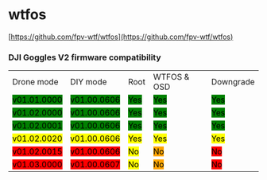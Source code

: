 # wtfos

[https://github.com/fpv-wtf/wtfos](https://github.com/fpv-wtf/wtfos)

### DJI Goggles V2 firmware compatibility

|                                                           |                                                           |                                                   |                                                   |                                                   |
| --------------------------------------------------------- | --------------------------------------------------------- | ------------------------------------------------- | ------------------------------------------------- | ------------------------------------------------- |
| Drone mode                                                | DIY mode                                                  | Root                                              | WTFOS & OSD                                       | Downgrade                                         |
| <mark style="background-color:green;">v01.01.0000</mark>  | <mark style="background-color:green;">v01.00.0606</mark>  | <mark style="background-color:green;">Yes</mark>  | <mark style="background-color:green;">Yes</mark>  | <mark style="background-color:green;">Yes</mark>  |
| <mark style="background-color:green;">v01.02.0000</mark>  | <mark style="background-color:green;">v01.00.0606</mark>  | <mark style="background-color:green;">Yes</mark>  | <mark style="background-color:green;">Yes</mark>  | <mark style="background-color:green;">Yes</mark>  |
| <mark style="background-color:green;">v01.02.0001</mark>  | <mark style="background-color:green;">v01.00.0606</mark>  | <mark style="background-color:green;">Yes</mark>  | <mark style="background-color:green;">Yes</mark>  | <mark style="background-color:green;">Yes</mark>  |
| <mark style="background-color:yellow;">v01.02.0020</mark> | <mark style="background-color:yellow;">v01.00.0606</mark> | <mark style="background-color:yellow;">Yes</mark> | <mark style="background-color:yellow;">Yes</mark> | <mark style="background-color:yellow;">Yes</mark> |
| <mark style="background-color:red;">v01.02.0015</mark>    | <mark style="background-color:red;">v01.00.0606</mark>    | <mark style="background-color:yellow;">No</mark>  | <mark style="background-color:orange;">No</mark>  | <mark style="background-color:red;">No</mark>     |
| <mark style="background-color:red;">v01.03.0000</mark>    | <mark style="background-color:red;">v01.00.0607</mark>    | <mark style="background-color:yellow;">No</mark>  | <mark style="background-color:orange;">No</mark>  | <mark style="background-color:red;">No</mark>     |

